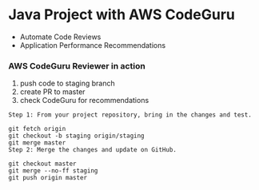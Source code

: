 # Java Project with AWS CodeGuru 

* Automate Code Reviews 
* Application Performance Recommendations 


### AWS CodeGuru Reviewer in action
1. push code to staging branch 
2. create PR to master 
3. check CodeGuru for recommendations

```
Step 1: From your project repository, bring in the changes and test.

git fetch origin
git checkout -b staging origin/staging
git merge master
Step 2: Merge the changes and update on GitHub.

git checkout master
git merge --no-ff staging
git push origin master

```

